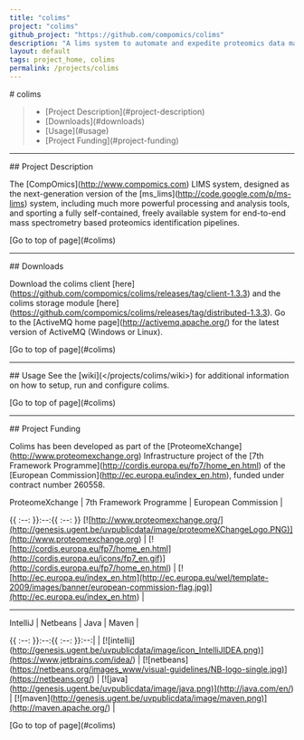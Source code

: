 ```yaml
---
title: "colims"
project: "colims"
github_project: "https://github.com/compomics/colims"
description: "A lims system to automate and expedite proteomics data management, processing and analysis."
layout: default
tags: project_home, colims
permalink: /projects/colims
---
```


\# colims

> - \[Project Description\](#project-description)
> - \[Downloads\](#downloads)
> - \[Usage\](#usage)
> - \[Project Funding\](#project-funding)

______________________________________________________________________

\## Project Description

The \[CompOmics\](<http://www.compomics.com>) LIMS system, designed as the next-generation version of the \[ms_lims\](<http://code.google.com/p/ms-lims>) system, including much more powerful processing and analysis tools, and sporting a fully self-contained, freely available system for end-to-end mass spectrometry based proteomics identification pipelines.

\[Go to top of page\](#colims)

______________________________________________________________________

\## Downloads

Download the colims client \[here\](<https://github.com/compomics/colims/releases/tag/client-1.3.3>) and the colims storage module \[here\](<https://github.com/compomics/colims/releases/tag/distributed-1.3.3>). Go to the \[ActiveMQ home page\](<http://activemq.apache.org/>) for the latest version of ActiveMQ (Windows or Linux).

\[Go to top of page\](#colims)

______________________________________________________________________

\## Usage
See the \[wiki\](</projects/colims/wiki>) for additional information on how to setup, run and configure colims.

\[Go to top of page\](#colims)

______________________________________________________________________

\## Project Funding

Colims has been developed as part of the \[ProteomeXchange\](<http://www.proteomexchange.org>) Infrastructure project of the \[7th Framework Programme\](<http://cordis.europa.eu/fp7/home_en.html>) of the \[European Commission\](<http://ec.europa.eu/index_en.htm>), funded under contract number 260558.

ProteomeXchange | 7th Framework Programme | European Commission |

{{ :--: }}:--:{{ :--: }}
\[!\[<http://www.proteomexchange.org/](http://genesis.ugent.be/uvpublicdata/image/proteomeXChangeLogo.PNG)](http://www.proteomexchange.org>) | \[!\[<http://cordis.europa.eu/fp7/home_en.html](http://cordis.europa.eu/icons/fp7_en.gif)](http://cordis.europa.eu/fp7/home_en.html>) | \[!\[<http://ec.europa.eu/index_en.htm](http://ec.europa.eu/wel/template-2009/images/banner/european-commission-flag.jpg)](http://ec.europa.eu/index_en.htm>) |

______________________________________________________________________

IntelliJ | Netbeans | Java | Maven |

{{ :--: }}:--:{{ :--: }}:--:|
| \[!\[intellij\](<http://genesis.ugent.be/uvpublicdata/image/icon_IntelliJIDEA.png)](https://www.jetbrains.com/idea/>) | \[!\[netbeans\](<https://netbeans.org/images_www/visual-guidelines/NB-logo-single.jpg)](https://netbeans.org/>) | \[!\[java\](<http://genesis.ugent.be/uvpublicdata/image/java.png)](http://java.com/en/>) | \[!\[maven\](<http://genesis.ugent.be/uvpublicdata/image/maven.png)](http://maven.apache.org/>) |

\[Go to top of page\](#colims)
